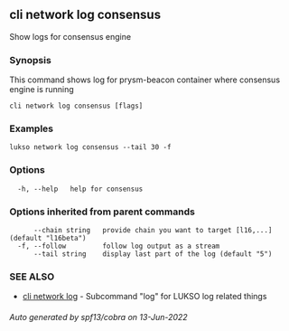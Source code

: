 ## cli network log consensus

Show logs for consensus engine

### Synopsis

This command shows log for prysm-beacon container where consensus engine is running

```
cli network log consensus [flags]
```

### Examples

```
lukso network log consensus --tail 30 -f
```

### Options

```
  -h, --help   help for consensus
```

### Options inherited from parent commands

```
      --chain string   provide chain you want to target [l16,...] (default "l16beta")
  -f, --follow         follow log output as a stream
      --tail string    display last part of the log (default "5")
```

### SEE ALSO

* [cli network log](cli_network_log.md)	 - Subcommand "log" for LUKSO log related things

###### Auto generated by spf13/cobra on 13-Jun-2022
